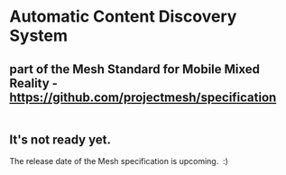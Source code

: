 Automatic Content Discovery System
==================================
part of the Mesh Standard for Mobile Mixed Reality  -  https://github.com/projectmesh/specification  
<br>
<br>
It's not ready yet.
-------------------
The release date of the Mesh specification is upcoming.&nbsp;&nbsp;:)

